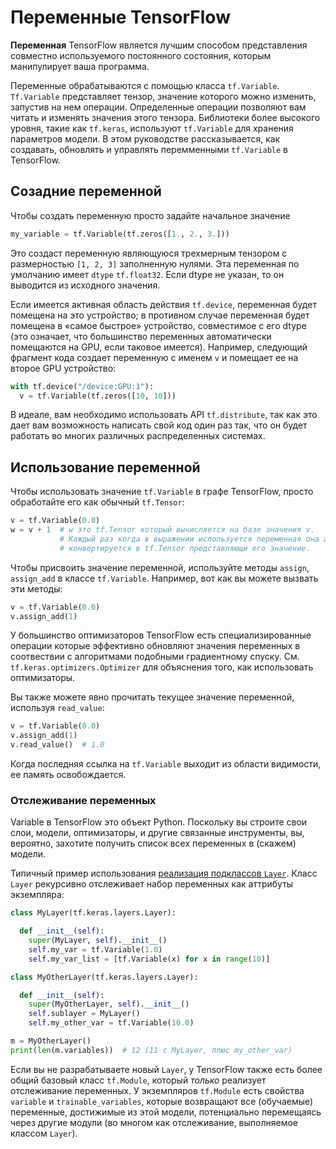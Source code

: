 # Переменные TensorFlow

**Переменная** TensorFlow  является лучшим способом представления совместно используемого постоянного состояния, которым манипулирует ваша программа.

Переменные обрабатываются с помощью класса `tf.Variable`. `Tf.Variable` представляет тензор, значение которого можно изменить, запустив на нем операции. Определенные операции позволяют вам читать и изменять значения этого тензора. Библиотеки более высокого уровня, такие как `tf.keras`, используют `tf.Variable` для хранения параметров модели. В этом руководстве рассказывается, как создавать, обновлять и управлять перемменными `tf.Variable` в TensorFlow.

## Созадние переменной

Чтобы создать переменную просто задайте начальное значение

``` python
my_variable = tf.Variable(tf.zeros([1., 2., 3.]))
```

Это создаст переменную являющуюся трехмерным тензором с размерностью `[1, 2, 3]` 
заполненную нулями. Эта переменная по умолчанию имеет `dtype`
`tf.float32`. Если dtype не указан, то он выводится из исходного значения.

Если имеется активная область действия `tf.device`, переменная будет помещена на это устройство; в противном случае переменная будет помещена в «самое быстрое» устройство, совместимое с его dtype (это означает, что большинство переменных автоматически помещаются на GPU, если таковое имеется). Например, следующий фрагмент кода создает переменную с именем `v` и помещает ее на второе GPU устройство:

``` python
with tf.device("/device:GPU:1"):
  v = tf.Variable(tf.zeros([10, 10]))
```

В идеале, вам необходимо использовать API `tf.distribute`, так как это дает вам возможность написать свой код один раз так, что он будет работать во многих различных распределенных системах.

## Использование переменной

Чтобы использовать значение `tf.Variable` в графе TensorFlow, просто обработайте его как обычный `tf.Tensor`:

``` python
v = tf.Variable(0.0)
w = v + 1  # w это tf.Tensor который вычисляется на базе значения v.
           # Каждый раз когда в выражении используется переменная она автоматически
           # конвертируется в tf.Tensor представляющи его значение.
```

Чтобы присвоить значение переменной, используйте методы `assign`, `assign_add` в классе 
`tf.Variable`. Например, вот как вы можете вызвать эти методы:

``` python
v = tf.Variable(0.0)
v.assign_add(1)
```

У большинство оптимизаторов TensorFlow есть специализированные операции которые эффективно обновляют значения переменных в соотвествии с алгоритмами подобными градиентному спуску. См.
`tf.keras.optimizers.Optimizer` для объяснения того, как использовать оптимизаторы.

Вы также можете явно прочитать текущее значение переменной, используя `read_value`:

```python
v = tf.Variable(0.0)
v.assign_add(1)
v.read_value()  # 1.0
```

Когда последняя ссылка на `tf.Variable` выходит из области видимости, ее память освобождается.

### Отслеживание переменных

Variable в TensorFlow это объект Python. Поскольку вы строите свои слои, модели,
оптимизаторы, и другие связанные инструменты, вы, вероятно, захотите получить список всех переменных в (скажем) модели.

Типичный пример использования [реализация подклассов `Layer`](
https://www.tensorflow.org/guide/keras/custom_layers_and_models#the_layer_class).
Класс `Layer` рекурсивно отслеживает набор переменных как аттрибуты экземпляра:

```python
class MyLayer(tf.keras.layers.Layer):

  def __init__(self):
    super(MyLayer, self).__init__()
    self.my_var = tf.Variable(1.0)
    self.my_var_list = [tf.Variable(x) for x in range(10)]

class MyOtherLayer(tf.keras.layers.Layer):

  def __init__(self):
    super(MyOtherLayer, self).__init__()
    self.sublayer = MyLayer()
    self.my_other_var = tf.Variable(10.0)

m = MyOtherLayer()
print(len(m.variables))  # 12 (11 с MyLayer, плюс my_other_var)
```

Если вы не разрабатываете новый `Layer`, у TensorFlow также есть более общий базовый класс `tf.Module`, который _только_ реализует отслеживание переменных. У экземпляров `tf.Module` есть свойства `variable` и `trainable_variables`, которые возвращают все (обучаемые) переменные, достижимые из этой модели, потенциально перемещаясь через другие модули (во многом как отслеживание, выполняемое классом `Layer`).